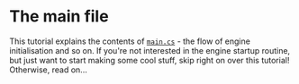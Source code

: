 # The main file

This tutorial explains the contents of [`main.cs`][main.cs] - the flow of engine initialisation and so on.
If you're not interested in the engine startup routine, but just want to start making some cool stuff, skip right on over this tutorial!
Otherwise, read on...

 [main.cs]: ../../main.cs


